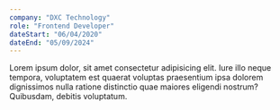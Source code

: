 ```yaml
---
company: "DXC Technology"
role: "Frontend Developer"
dateStart: "06/04/2020"
dateEnd: "05/09/2024"
---
```


Lorem ipsum dolor, sit amet consectetur adipisicing elit. Iure illo neque tempora, voluptatem est quaerat voluptas praesentium ipsa dolorem dignissimos nulla ratione distinctio quae maiores eligendi nostrum? Quibusdam, debitis voluptatum.
